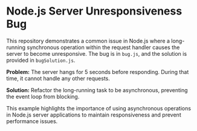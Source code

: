 # Node.js Server Unresponsiveness Bug

This repository demonstrates a common issue in Node.js where a long-running synchronous operation within the request handler causes the server to become unresponsive.  The bug is in `bug.js`, and the solution is provided in `bugSolution.js`.

**Problem:** The server hangs for 5 seconds before responding. During that time, it cannot handle any other requests.

**Solution:**  Refactor the long-running task to be asynchronous, preventing the event loop from blocking.

This example highlights the importance of using asynchronous operations in Node.js server applications to maintain responsiveness and prevent performance issues.